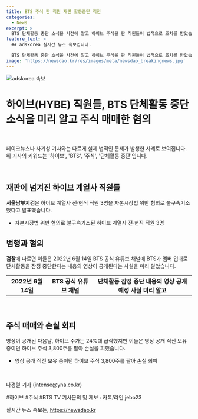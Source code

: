 ```yaml
---
title: BTS 주식 판 직원 재판 활동중단 직전
categories:
  - News
excerpt: >
  BTS 단체활동 중단 소식을 사전에 알고 하이브 주식을 판 직원들이 법적으로 조치를 받았습니다. 서울남부지검은 자본시장법 위반으로 하이브 계열사 전·현직 직원 3명을 불구속기소했다고 밝혔습니다. 이들은 BTS의 중단 영상이 공개되기 전에 주식을 판 후 24%대의 하락을 피해 손실을 회피했습니다. 이에 대한 화제성과 법적 조치에 대한 이목이 집중되고 있습니다.
feature_text: >
  ## adskorea 실시간 뉴스 속보입니다.

  BTS 단체활동 중단 소식을 사전에 알고 하이브 주식을 판 직원들이 법적으로 조치를 받았습니다. 서울남부지검은 자본시장법 위반으로 하이브 계열사 전·현직 직원 3명을 불구속기소했다고 밝혔습니다. 이들은 BTS의 중단 영상이 공개되기 전에 주식을 판 후 24%대의 하락을 피해 손실을 회피했습니다. 이에 대한 화제성과 법적 조치에 대한 이목이 집중되고 있습니다.
image: 'https://newsdao.kr/res/images/meta/newsdao_breakingnews.jpg'
---
```


<p><img src="https://newsdao.kr/res/images/meta/newsdao_breakingnews.jpg" alt="adskorea 속보" /></p>

<h1>하이브(HYBE) 직원들, BTS 단체활동 중단 소식을 미리 알고 주식 매매한 혐의</h1>

<p data-ke-size="size16">&nbsp;</p>

<p>페이크뉴스나 사기성 기사와는 다르게 실제 법적인 문제가 발생한 사례로 보여집니다. 위 기사의 키워드는 '하이브', 'BTS', '주식', '단체활동 중단'입니다.</p>

<p data-ke-size="size16">&nbsp;</p>

<h2 data-ke-size="size26">재판에 넘겨진 하이브 계열사 직원들</h2>

<p data-ke-size="size16"><b>서울남부지검</b>은 하이브 계열사 전·현직 직원 3명을 자본시장법 위반 혐의로 불구속기소했다고 발표했습니다.</p>

<ul>
<li>자본시장법 위반 혐의로 불구속기소된 하이브 계열사 전·현직 직원 3명</li>
</ul>

<h2 data-ke-size="size26">범행과 혐의</h2>

<p data-ke-size="size16"><b>검찰</b>에 따르면 이들은 2022년 6월 14일 BTS 공식 유튜브 채널에 BTS가 멤버 입대로 단체활동을 잠정 중단한다는 내용의 영상이 공개된다는 사실을 미리 알았습니다.</p>

<table>
<tbody>
<tr>
<td style="text-align: center; height: 17px;"><b>2022년 6월 14일</b></td>
<td style="text-align: center; height: 17px;"><b>BTS 공식 유튜브 채널</b></td>
<td style="text-align: center; height: 17px;"><b>단체활동 잠정 중단 내용의 영상 공개 예정 사실 미리 알고</b></td>
</tr>
</tbody>
</table>

<p data-ke-size="size16">&nbsp;</p>

<h2 data-ke-size="size26">주식 매매와 손실 회피</h2>

<p data-ke-size="size16">영상이 공개된 다음날, 하이브 주가는 24%대 급락했지만 이들은 영상 공개 직전 보유 중이던 하이브 주식 3,800주를 팔아 손실을 피했습니다.</p>

<ul>
<li>영상 공개 직전 보유 중이던 하이브 주식 3,800주를 팔아 손실 회피</li>
</ul>

<p data-ke-size="size16">&nbsp;</p>

<p>나경렬 기자 (intense@yna.co.kr)</p>

<p>#하이브 #주식 #BTS TV 기사문의 및 제보 : 카톡/라인 jebo23</p>
실시간 뉴스 속보는, <a href="https://newsdao.kr" rel="dofollow">https://newsdao.kr</a>


